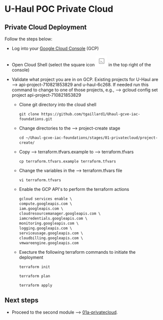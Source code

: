 # U-Haul POC Private Cloud

## Private Cloud Deployment

Follow the steps below:
 * Log into your [Google Cloud Console](https://accounts.google.com/) (GCP)
 * Open Cloud Shell (select the square icon <img src="https://github.com/tgaillard1/Uhaul-gcve-iac-foundations/blob/main/docs/cloud-shell.png" alt="Cloud Shell Icon"/> in the top right of the console)
 * Validate what project you are in on GCP.  Existing projects for U-Haul are --> api-project-710821853829 and u-haul-6c268.  If needed run this command to change to one of those projects, e.g., --> gcloud config set project api-project-710821853829
   
     * Clone git directory into the cloud shell
    
        ```
        git clone https://github.com/tgaillard1/Uhaul-gcve-iac-foundations.git
        ```
     * Change directories to the --> project-create stage
    
        ```
        cd ~/Uhaul-gcve-iac-foundations/stages/01-privatecloud/project-create/
        ```
     * Copy --> terraform.tfvars.example to --> terraform.tfvars
    
        ```
        cp terraform.tfvars.example terraform.tfvars
        ```
     * Change the variables in the --> terraform.tfvars file
    
        ```
        vi terraform.tfvars
        ```
     * Enable the GCP API's to perform the terraform actions
    
        ```
        gcloud services enable \
        compute.googleapis.com \
        iam.googleapis.com \
        cloudresourcemanager.googleapis.com \
        iamcredentials.googleapis.com \
        monitoring.googleapis.com \
        logging.googleapis.com \
        serviceusage.googleapis.com \
        cloudbilling.googleapis.com \
        vmwareengine.googleapis.com
        ```
     * Execture the following terraform commands to initiate the deployment
    
        ```
        terraform init
        ```
        ```
        terraform plan
        ```
        ```
        terraform apply
        ```

## Next steps

 * Proceed to the second module --> [01a-privatecloud](../01a-privatecloud).


